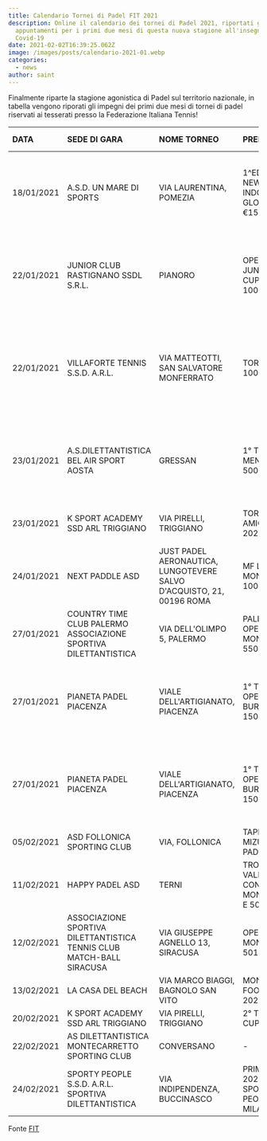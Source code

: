 ```yaml
---
title: Calendario Tornei di Padel FIT 2021
description: Online il calendario dei tornei di Padel 2021, riportati gli
  appuntamenti per i primi due mesi di questa nuova stagione all'insegna del
  Covid-19
date: 2021-02-02T16:39:25.062Z
image: /images/posts/calendario-2021-01.webp
categories:
  - news
author: saint
---
```

Finalmente riparte la stagione agonistica di Padel sul territorio nazionale, in tabella vengono riporati gli impegni dei primi due mesi di tornei di padel riservati ai tesserati presso la Federazione Italiana Tennis!

| DATA       | SEDE DI GARA                                                                    | NOME TORNEO                                                                    | PREMI                                             | TIPOLOGIA EVENTO                                                                                  |
|:-----------|:--------------------------------------------------------------------------------|:-------------------------------------------------------------------------------|:--------------------------------------------------|:--------------------------------------------------------------------------------------------------|
| 18/01/2021 | A.S.D. UN MARE DI SPORTS                                                        | VIA LAURENTINA, POMEZIA                                                        | 1^EDIZIONE NEW YEAR INDOOR      GLOBOPASS €1500   | DOPPIO FEMMINILE OPEN - 300,00 €      DOPPIO MASCHILE OPEN - 1.200,00 €                           |
| 22/01/2021 | JUNIOR CLUB RASTIGNANO      SSDL S.R.L.                                         | PIANORO                                                                        | OPEN JUNIOR CUPRA € 1000                          | DOPPIO MASCHILE OPEN - 500,00 €      DOPPIO FEMMINILE OPEN - 500,00 €                             |
| 22/01/2021 | VILLAFORTE TENNIS S.S.D.      A.R.L.                                            | VIA MATTEOTTI, SAN      SALVATORE MONFERRATO                                   | TORNEO € 1000                                     | DOPPIO MASCHILE OPEN LIM. 4.NC - 2.1 - 500,00      €      DOPPIO FEMMINILE OPEN LIM. 4.NC - 2.1 - |
| 23/01/2021 | A.S.DILETTANTISTICA BEL AIR      SPORT AOSTA                                    | GRESSAN                                                                        | 1° TROFEO MENABREA € 500                          | DOPPIO MISTO OPEN - 200,00 €      DOPPIO MASCHILE OPEN - 300,00 €                                 |
| 23/01/2021 | K SPORT ACADEMY SSD ARL      TRIGGIANO                                          | VIA PIRELLI, TRIGGIANO                                                         | TORNEO AMICAR BARI 2021                           | DOPPIO MASCHILE OPEN - 501,00 €                                                                   |
| 24/01/2021 | NEXT PADDLE ASD                                                                 | JUST PADEL AERONAUTICA,      LUNGOTEVERE SALVO      D'ACQUISTO, 21, 00196 ROMA | MF LAW CUP MONTEPREMI 1000      EURO              | DOPPIO MASCHILE OPEN - 1.000,00 €                                                                 |
| 27/01/2021 | COUNTRY TIME CLUB      PALERMO ASSOCIAZIONE      SPORTIVA DILETTANTISTICA       | VIA DELL'OLIMPO 5, PALERMO                                                     | PALERMO OPEN MONTEPREMI 550      EURO             | -                                                                                                 |
| 27/01/2021 | PIANETA PADEL PIACENZA                                                          | VIALE DELL'ARTIGIANATO,      PIACENZA                                          | 1° TORNEO OPEN BFT BURZONI €      1500            | DOPPIO FEMMINILE OPEN - 500,00 €      DOPPIO MASCHILE OPEN - 1.000,00 €                           |
| 27/01/2021 | PIANETA PADEL PIACENZA                                                          | VIALE DELL'ARTIGIANATO,      PIACENZA                                          | 1° TORNEO OPEN BFT BURZONI €      1500            | DOPPIO FEMMINILE OPEN - 500,00 €      DOPPIO MASCHILE OPEN - 1.000,00 €                           |
| 05/02/2021 | ASD FOLLONICA SPORTING      CLUB                                                | VIA, FOLLONICA                                                                 | TAPPA 1 MIZUNO PADEL CUP                          | -                                                                                                 |
| 11/02/2021 | HAPPY PADEL ASD                                                                 | TERNI                                                                          | TROFEO SAN VALENTINO CON      MONTEPREMI E 500,00 | -                                                                                                 |
| 12/02/2021 | ASSOCIAZIONE SPORTIVA      DILETTANTISTICA TENNIS CLUB      MATCH-BALL SIRACUSA | VIA GIUSEPPE AGNELLO 13,      SIRACUSA                                         | OPEN PADEL MONTEPREMI 501      EURO               | -                                                                                                 |
| 13/02/2021 | LA CASA DEL BEACH                                                               | VIA MARCO BIAGGI, BAGNOLO      SAN VITO                                        | MONTALDI FOOD CUP 2021                            | -                                                                                                 |
| 20/02/2021 | K SPORT ACADEMY SSD ARL      TRIGGIANO                                          | VIA PIRELLI, TRIGGIANO                                                         | 2° TORNEO CUPRA BARI                              | -                                                                                                 |
| 22/02/2021 | AS DILETTANTISTICA      MONTECARRETTO SPORTING      CLUB                        | CONVERSANO                                                                     | -                                                 | -                                                                                                 |
| 24/02/2021 | SPORTY PEOPLE S.S.D. A.R.L.      SPORTIVA DILETTANTISTICA                       | VIA INDIPENDENZA,      BUCCINASCO                                              | PRIMO OPEN 2021 SPORTY PEOPLE      MILAGO         | -                                                                                                 |

Fonte [FIT](https://www.coni.it/images/speciale_covid19/Eventi_preminente_interesse/Calendario_FIT.pdf)